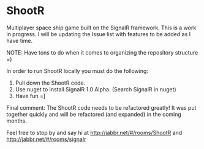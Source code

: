 ShootR
======

Multiplayer space ship game built on the SignalR framework.  This is a work in progress.  I will be updating the Issue list with features to be added as I have time.

NOTE:  Have tons to do when it comes to organizing the repository structure =)

In order to run ShootR locally you must do the following:
1. Pull down the ShootR code.
2. Use nuget to install SignalR 1.0 Alpha. (Search SignalR in nuget)
3. Have fun =]

Final comment: The ShootR code needs to be refactored greatly!  It was put together quickly and will be refactored (and expanded) in the coming months.

Feel free to stop by and say hi at http://jabbr.net/#/rooms/ShootR and http://jabbr.net/#/rooms/signalr